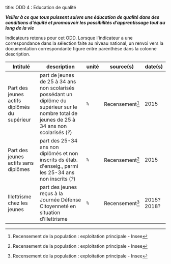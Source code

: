 title: ODD 4 : Education de qualité

_**Veiller à ce que tous puissent suivre une éducation de qualité dans des conditions d’équité et promouvoir les possibilités d’apprentissage tout au long de la vie**_

Indicateurs retenus pour cet ODD. Lorsque l'indicateur a une correspondance dans la sélection faite au niveau national, un renvoi vers la documentation correspondante figure entre parenthèse dans la colonne description.

| Intitulé | description | unité | source(s) | date(s) |
| -------- | ----------- | ----- | ------ | ------- |
| Part des jeunes actifs diplômés du supérieur | part de jeunes de 25 à 34 ans non scolarisés possédant un diplôme du supérieur sur le nombre total de jeunes de 25 à 34 ans non scolarisés (_?_) | `%` | Recensement[^RPp] | 2015 |
| Part des jeunes actifs sans diplômes | part des 25-34 ans non diplômés et non inscrits ds étab. d'enseig., parmi les 25-34 ans non inscrits (_?_) | `%` | Recensement[^RPp] | 2015 |
| Illettrisme chez les jeunes | part des jeunes reçus à la Journée Défense Citoyenneté en situation d’illettrisme | `%` | Recensement[^RPp] | 2015? 2018? |

[^RPp]: Recensement de la population : exploitation principale - Insee
